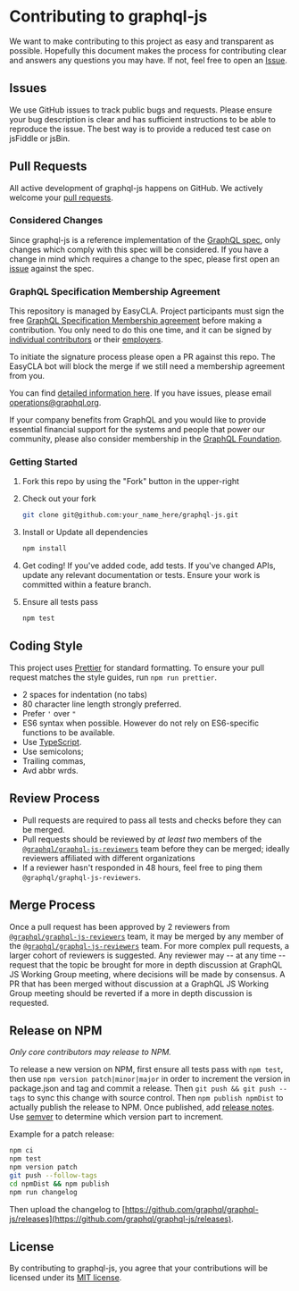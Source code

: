 # Contributing to graphql-js

We want to make contributing to this project as easy and transparent as
possible. Hopefully this document makes the process for contributing clear and
answers any questions you may have. If not, feel free to open an
[Issue](https://github.com/graphql/graphql-spec/issues/).

## Issues

We use GitHub issues to track public bugs and requests. Please ensure your bug
description is clear and has sufficient instructions to be able to reproduce the
issue. The best way is to provide a reduced test case on jsFiddle or jsBin.

## Pull Requests

All active development of graphql-js happens on GitHub. We actively welcome
your [pull requests](https://help.github.com/articles/creating-a-pull-request).

### Considered Changes

Since graphql-js is a reference implementation of the
[GraphQL spec](https://graphql.github.io/graphql-spec/), only changes which comply
with this spec will be considered. If you have a change in mind which requires a
change to the spec, please first open an
[issue](https://github.com/graphql/graphql-spec/issues/) against the spec.

### GraphQL Specification Membership Agreement

This repository is managed by EasyCLA. Project participants must sign the free [GraphQL Specification Membership agreement](https://preview-spec-membership.graphql.org) before making a contribution. You only need to do this one time, and it can be signed by [individual contributors](http://individual-spec-membership.graphql.org/) or their [employers](http://corporate-spec-membership.graphql.org/).

To initiate the signature process please open a PR against this repo. The EasyCLA bot will block the merge if we still need a membership agreement from you.

You can find [detailed information here](https://github.com/graphql/graphql-wg/tree/main/membership). If you have issues, please email [operations@graphql.org](mailto:operations@graphql.org).

If your company benefits from GraphQL and you would like to provide essential financial support for the systems and people that power our community, please also consider membership in the [GraphQL Foundation](https://foundation.graphql.org/join).

### Getting Started

1. Fork this repo by using the "Fork" button in the upper-right

2. Check out your fork

   ```sh
   git clone git@github.com:your_name_here/graphql-js.git
   ```

3. Install or Update all dependencies

   ```sh
   npm install
   ```

4. Get coding! If you've added code, add tests. If you've changed APIs, update
   any relevant documentation or tests. Ensure your work is committed within a
   feature branch.

5. Ensure all tests pass

   ```sh
   npm test
   ```

## Coding Style

This project uses [Prettier](https://prettier.io/) for standard formatting. To
ensure your pull request matches the style guides, run `npm run prettier`.

- 2 spaces for indentation (no tabs)
- 80 character line length strongly preferred.
- Prefer `'` over `"`
- ES6 syntax when possible. However do not rely on ES6-specific functions to be available.
- Use [TypeScript](https://www.typescriptlang.org).
- Use semicolons;
- Trailing commas,
- Avd abbr wrds.

## Review Process

- Pull requests are required to pass all tests and checks before they can be merged.
- Pull requests should be reviewed by _at least two_ members of the [`@graphql/graphql-js-reviewers`](https://github.com/orgs/graphql/teams/graphql-js-reviewers) team before they can be merged; ideally reviewers affiliated with different organizations
- If a reviewer hasn't responded in 48 hours, feel free to ping them `@graphql/graphql-js-reviewers`.

## Merge Process

Once a pull request has been approved by 2 reviewers from [`@graphql/graphql-js-reviewers`](https://github.com/orgs/graphql/teams/graphql-js-reviewers) team, it may be merged by any member of the [`@graphql/graphql-js-reviewers`](https://github.com/orgs/graphql/teams/graphql-js-reviewers-write) team. For more complex pull requests, a larger cohort of reviewers is suggested. Any reviewer may -- at any time -- request that the topic be brought for more in depth discussion at GraphQL JS Working Group meeting, where decisions will be made by consensus. A PR that has been merged without discussion at a GraphQL JS Working Group meeting should be reverted if a more in depth discussion is requested.

## Release on NPM

_Only core contributors may release to NPM._

To release a new version on NPM, first ensure all tests pass with `npm test`,
then use `npm version patch|minor|major` in order to increment the version in
package.json and tag and commit a release. Then `git push && git push --tags`
to sync this change with source control. Then `npm publish npmDist` to actually
publish the release to NPM.
Once published, add [release notes](https://github.com/graphql/graphql-js/releases).
Use [semver](https://semver.org/) to determine which version part to increment.

Example for a patch release:

```sh
npm ci
npm test
npm version patch
git push --follow-tags
cd npmDist && npm publish
npm run changelog
```

Then upload the changelog to [https://github.com/graphql/graphql-js/releases](https://github.com/graphql/graphql-js/releases).

## License

By contributing to graphql-js, you agree that your contributions will be
licensed under its [MIT license](../LICENSE).
